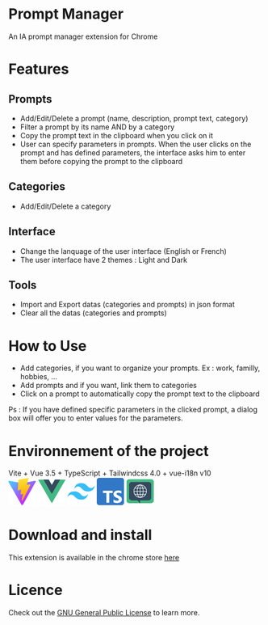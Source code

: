 # Prompt Manager
   
An IA prompt manager extension for Chrome

# Features

## Prompts
* Add/Edit/Delete a prompt (name, description, prompt text, category)
* Filter a prompt by its name AND by a category
* Copy the prompt text in the clipboard when you click on it
* User can specify parameters in prompts. When the user clicks on the prompt and has defined parameters, the interface asks him to enter them before copying the prompt to the clipboard

## Categories
* Add/Edit/Delete a category

## Interface
* Change the lanquage of the user interface (English or French)
* The user interface have 2 themes : Light and Dark

## Tools
* Import and Export datas (categories and prompts) in json format
* Clear all the datas (categories and prompts)

# How to Use
* Add categories, if you want to organize your prompts. Ex : work, familly, hobbies, ...
* Add prompts and if you want, link them to categories
* Click on a prompt to automatically copy the prompt text to the clipboard

Ps : If you have defined specific parameters in the clicked prompt, a dialog box will offer you to enter values ​​for the parameters.

# Environnement of the project
Vite + Vue 3.5 + TypeScript + Tailwindcss 4.0 + vue-i18n v10
<br />
![vite](/logos/vite.logo.png)
![vue](/logos/vue.logo.png)
![tailwindcss](/logos/tailwindcss.logo.png)
![typescript](/logos/typescript.logo.2020.png)
![vue-i18n](/logos/vue-i18n.logo.png)

# Download and install

This extension is available in the chrome store [here](https://...)

# Licence
Check out the [GNU General Public License](https://www.gnu.org/licenses/gpl-3.0.en.html) to learn more.